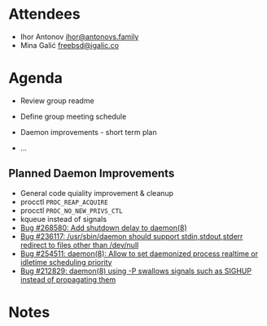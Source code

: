 # Attendees

- Ihor Antonov <ihor@antonovs.family>
- Mina Galić <freebsd@igalic.co>

# Agenda

- Review group readme
- Define group meeting schedule
- Daemon improvements - short term plan

- ...

## Planned Daemon Improvements
- General code quiality improvement & cleanup
- procctl `PROC_REAP_ACQUIRE`
- procctl `PROC_NO_NEW_PRIVS_CTL`
- kqueue instead of signals
-  [Bug #268580: Add shutdown delay to daemon(8)](https://bugs.freebsd.org/bugzilla/show_bug.cgi?id=268580)
-  [Bug #236117: /usr/sbin/daemon should support stdin,stdout,stderr redirect to files other than /dev/null](https://bugs.freebsd.org/bugzilla/show_bug.cgi?id=236117)
-  [Bug #254511: daemon(8): Allow to set daemonized process realtime or idletime scheduling priority](https://bugs.freebsd.org/bugzilla/show_bug.cgi?id=254511)
-  [Bug #212829: daemon(8) using -P swallows signals such as SIGHUP instead of propagating them](https://bugs.freebsd.org/bugzilla/show_bug.cgi?id=212829)


# Notes

